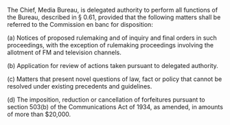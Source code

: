 The Chief, Media Bureau, is delegated authority to perform all functions of the Bureau, described in § 0.61, provided that the following matters shall be referred to the Commission en banc for disposition:

(a) Notices of proposed rulemaking and of inquiry and final orders in such proceedings, with the exception of rulemaking proceedings involving the allotment of FM and television channels.

(b) Application for review of actions taken pursuant to delegated authority.

(c) Matters that present novel questions of law, fact or policy that cannot be resolved under existing precedents and guidelines.

(d) The imposition, reduction or cancellation of forfeitures pursuant to section 503(b) of the Communications Act of 1934, as amended, in amounts of more than $20,000.

